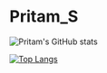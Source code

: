 # Pritam_S

![Pritam's GitHub stats](https://github-readme-stats.vercel.app/api?username=pritam-s&show_icons=false)
<!--![](https://img.shields.io/badge/OS-Linux-informational?style=flat&logo=<LOGO_NAME>&logoColor=white&color=0062ff) -->
[![Top Langs](https://github-readme-stats.vercel.app/api/top-langs/?username=pritam-s&langs_count=8&layout=compact)](https://github.com/pritam-s/github-readme-stats)
